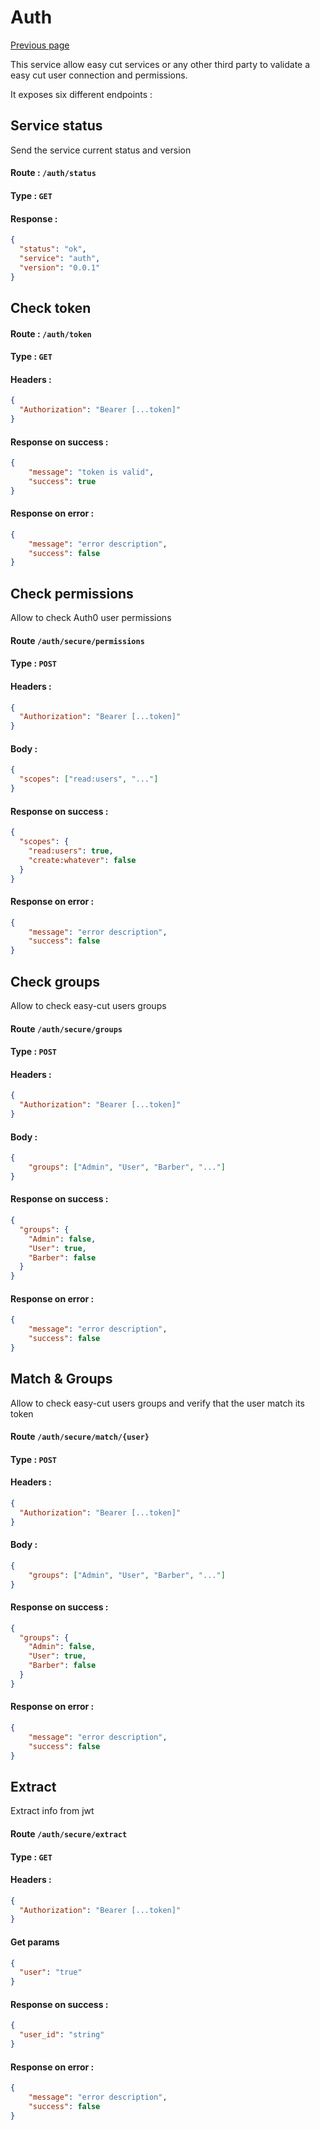 # Auth

[Previous page](../README.md)

This service allow easy cut services or any other third party to validate a easy cut user connection and permissions.

It exposes six different endpoints :

## Service status

Send the service current status and version

#### Route : `/auth/status`

#### Type : `GET`

#### Response :

```json
{
  "status": "ok",
  "service": "auth",
  "version": "0.0.1"
}
```

## Check token

#### Route : `/auth/token`

#### Type : `GET`

#### Headers :

```json
{
  "Authorization": "Bearer [...token]"
}
```

#### Response on success :

```json
{
    "message": "token is valid",
    "success": true
}
```

#### Response on error :

```json
{
    "message": "error description",
    "success": false
}
```

## Check permissions

Allow to check Auth0 user permissions

#### Route `/auth/secure/permissions`

#### Type : `POST`

#### Headers :

```json
{
  "Authorization": "Bearer [...token]"
}
```

#### Body :

```json
{
  "scopes": ["read:users", "..."]
}
```

#### Response on success :

```json
{
  "scopes": {
    "read:users": true,
    "create:whatever": false
  }
}
```

#### Response on error :

```json
{
    "message": "error description",
    "success": false
}
```

## Check groups

Allow to check easy-cut users groups

#### Route `/auth/secure/groups`

#### Type : `POST`

#### Headers :

```json
{
  "Authorization": "Bearer [...token]"
}
```

#### Body :

```json
{
	"groups": ["Admin", "User", "Barber", "..."]
}
```

#### Response on success :

```json
{
  "groups": {
    "Admin": false,
    "User": true,
    "Barber": false
  }
}
```

#### Response on error :

```json
{
    "message": "error description",
    "success": false
}
```

## Match & Groups

Allow to check easy-cut users groups and verify that the user match its token

#### Route `/auth/secure/match/{user}`

#### Type : `POST`

#### Headers :

```json
{
  "Authorization": "Bearer [...token]"
}
```

#### Body :

```json
{
	"groups": ["Admin", "User", "Barber", "..."]
}
```

#### Response on success :

```json
{
  "groups": {
    "Admin": false,
    "User": true,
    "Barber": false
  }
}
```

#### Response on error :

```json
{
    "message": "error description",
    "success": false
}
```


## Extract

Extract info from jwt

#### Route `/auth/secure/extract`

#### Type : `GET`

#### Headers :

```json
{
  "Authorization": "Bearer [...token]"
}
```

#### Get params

```json
{
  "user": "true"
}
```

#### Response on success :

```json
{
  "user_id": "string"
}
```

#### Response on error :

```json
{
    "message": "error description",
    "success": false
}
```
